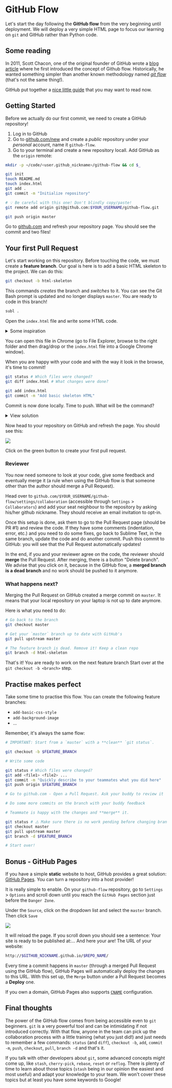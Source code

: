 # GitHub Flow

Let's start the day following the **GitHub flow** from the very beginning until deployment. We will deploy a very simple HTML page to focus our learning on `git` and GitHub rather than Python code.

## Some reading

In 2011, Scott Chacon, one of the original founder of GitHub wrote a [blog article](http://scottchacon.com/2011/08/31/github-flow.html) where he first introduced the concept of Github flow. Historically, he wanted something simpler than another known methodology named [_git flow_](https://nvie.com/posts/a-successful-git-branching-model/) (that's not the same thing!).

GitHub put together a [nice little guide](https://guides.github.com/introduction/flow/) that you may want to read now.

## Getting Started

Before we actually do our first commit, we need to create a GitHub repository!

1. Log in to GitHub
1. Go to [github.com/new](https://github.com/new) and create a _public_ repository under your _personal_ account, name it `github-flow`.
1. Go to your terminal and create a new repository locall. Add GitHub as the `origin` remote:

```bash
mkdir -p ~/code/<user.github_nickname>/github-flow && cd $_

git init
touch README.md
touch index.html
git add .
git commit -m "Initialize repository"

# 💡 Be careful with this one! Don't blindly copy/paste!
git remote add origin git@github.com:$YOUR_USERNAME/github-flow.git

git push origin master
```

Go to [github.com](https://github.com) and refresh your repository page. You should see the commit and two files!

## Your first Pull Request

Let's start working on this repository. Before touching the code, we must create a **feature branch**. Our goal is here is to add a basic HTML skeleton to the project. We can do this:

```bash
git checkout -b html-skeleton
```

This commands _creates_ the branch and _switches_ to it. You can see the Git Bash prompt is updated and no longer displays `master`. You are ready to code in this branch!

```bash
subl .
```

Open the `index.html` file and write some HTML code.

<details><summary>Some inspiration</summary><p>

👉 Here is some [inspiration](https://gist.github.com/ssaunier/faa9965201153555bc954fb4713eea7c) if you need.

</p>
</details>

You can open this file in Chrome (go to File Explorer, browse to the right folder and then drag/drop or the `index.html` file into a Google Chrome window).

When you are happy with your code and with the way it look in the browse, it's time to commit!

```bash
git status # Which files were changed?
git diff index.html # What changes were done?

git add index.html
git commit -m "Add basic skeleton HTML"
```

Commit is now done locally. Time to push. What will be the command?

<details>
  <summary>View solution</summary>
  <p>

```bash
git push origin html-skeleton
```
  </p>
</details>

Now head to your repository on GitHub and refresh the page. You should see this:

![](https://res.cloudinary.com/wagon/image/upload/v1560714729/html-skeleton-pr-suggestion_ilh5o4.png)

Click on the green button to create your first pull request.

### Reviewer

You now need someone to look at your code, give some feedback and eventually merge it (a rule when using the GitHub flow is that someone other than the author should merge a Pull Request).

Head over to `github.com/$YOUR_USERNAME/github-flow/settings/collaboration` (accessible through `Settings` > `Collaborators`) and add your seat neighbour to the repository by asking his/her github nickname. They should receive an email invitation to opt-in.

Once this setup is done, ask them to go to the Pull Request page (should be PR #1) and review the code. If they have some comments (indentation, error, etc.) and you need to do some fixes, go back to Sublime Text, in the same branch, update the code and do another commit. Push this commit to GitHub: you will see that the Pull Request automatically updates!

In the end, if you and your reviewer agree on the code, the reviewer should **merge** the Pull Request. After merging, there is a button "Delete branch". We advise that you click on it, because in the GitHub flow, a **merged branch is a dead branch** and no work should be pushed to it anymore.

### What happens next?

Merging the Pull Request on GitHub created a merge commit on `master`. It means that your local repository on your laptop is not up to date anymore.

Here is what you need to do:

```bash
# Go back to the branch
git checkout master

# Get your `master` branch up to date with GitHub's
git pull upstream master

# The feature branch is dead. Remove it! Keep a clean repo
git branch -d html-skeleton
```

That's it! You are ready to work on the next feature branch Start over at the `git checkout -b <branch>` step.

## Practise makes perfect

Take some time to practise this flow. You can create the following feature branches:

- `add-basic-css-style`
- `add-background-image`
- ...

Remember, it's always the same flow:

```bash
# IMPORTANT: Start from a `master` with a **clean** `git status`.

git checkout -b $FEATURE_BRANCH

# Write some code

git status # Which files were changed?
git add <file1> <file2> ...
git commit -m "Quickly describe to your teammates what you did here"
git push origin $FEATURE_BRANCH

# Go to github.com - Open a Pull Request. Ask your buddy to review it

# Do some more commits on the branch with your buddy feedback

# Teammate is happy with the changes and **merge** it.

git status # ⚠️ Make sure there is no work pending before changing branches!
git checkout master
git pull upstream master
git branch -d $FEATURE_BRANCH

# Start over!
```


## Bonus - GitHub Pages

If you have a simple **static** website to host, GitHub provides a great solution: [GitHub Pages](https://pages.github.com/). You can turn a repository into a host provider!

It is really simple to enable. On your `github-flow` repository, go to `Settings` > `Options` and scroll down until you reach the `GitHub Pages` section just before the `Danger Zone`.

Under the `Source`, click on the dropdown list and select the `master` branch. Then click `Save`

![](https://res.cloudinary.com/wagon/image/upload/v1560714628/enable-github-pages_w5clbv.png)

It will reload the page. If you scroll down you should see a sentence: Your site is ready to be published at:... And here your are! The URL of your website:

```bash
http://$GITHUB_NICKNAME.github.io/$REPO_NAME/
```

Every time a commit happens in `master` (through a merged Pull Request using the GitHub flow), GitHub Pages will automatically deploy the changes to this URL. With this set up, the `Merge` button under a Pull Request becomes a **Deploy** one.

If you own a domain, GitHub Pages also supports [`CNAME`](https://help.github.com/articles/using-a-custom-domain-with-github-pages/) configuration.

## Final thoughts

The power of the GitHub flow comes from being accessible even to `git` beginners. `git` is a very powerful tool and can be intimidating if not introduced correctly. With that flow, anyone in the team can pick up the collaboration process with a little training (what you just did!) and just needs to remember a few commands: `status` (and `diff`), `checkout -b`, `add`, `commit -m`, `push`, `checkout`, `pull`, `branch -d` and that's it.

If you talk with other developers about `git`, some advanced concepts might come up, like `stash`, `cherry-pick`, `rebase`, `reset` or `reflog`. There is plenty of time to learn about those topics (`stash` being in our opinion the easiest and most useful) and adapt your knowledge to your team. We won't cover these topics but at least you have some keywords to Google!

